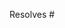 Resolves #

<!--
- You must link the issue number e.g. "Resolves #1234"
- You must link the QA issue on your forked repo e.g. "QA for #1234"
- Please do not replace the keyword "Resolves" https://docs.github.com/en/issues/tracking-your-work-with-issues/linking-a-pull-request-to-an-issue#linking-a-pull-request-to-an-issue-using-a-keyword
-->
